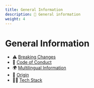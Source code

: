 ```yaml
---
title: General Information
description: 📜 General information
weight: 4
---
```


# General Information
  
  * ⚠️ [Breaking Changes](./breaking_changes.md)
  * 👮 [Code of Conduct](https://github.com/danny-avila/LibreChat/blob/main/.github/CODE_OF_CONDUCT.md)
  * 🌍 [Multilingual Information](multilingual_information.md)
  * 🧭 [Origin](project_origin.md)
  * 🧑‍💻 [Tech Stack](tech_stack.md)   